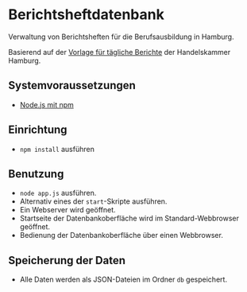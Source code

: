 # Berichtsheftdatenbank

Verwaltung von Berichtsheften für die Berufsausbildung in Hamburg.

Basierend auf der [Vorlage für tägliche Berichte](https://www.hk24.de/produktmarken/ausbildung-weiterbildung/ausbilder/ausbildungsnachweise/1154076#titleInText2) der Handelskammer Hamburg.


## Systemvoraussetzungen

* [Node.js mit npm](https://nodejs.org/)


## Einrichtung

* `npm install` ausführen


## Benutzung

* `node app.js` ausführen.
* Alternativ eines der `start`-Skripte ausführen.
* Ein Webserver wird geöffnet.
* Startseite der Datenbankoberfläche wird im Standard-Webbrowser geöffnet.
* Bedienung der Datenbankoberfläche über einen Webbrowser.


## Speicherung der Daten

* Alle Daten werden als JSON-Dateien im Ordner `db` gespeichert.
